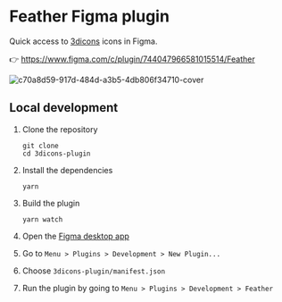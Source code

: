 # Feather Figma plugin

Quick access to [3dicons](https://feathericons.com) icons in Figma.

👉 https://www.figma.com/c/plugin/744047966581015514/Feather


![c70a8d59-917d-484d-a3b5-4db806f34710-cover](https://user-images.githubusercontent.com/4608155/63215499-2d7cc300-c0dc-11e9-9bfa-31567ab6e700.png)

## Local development

1. Clone the repository

   ```shell
   git clone 
   cd 3dicons-plugin
   ```

1. Install the dependencies

   ```shell
   yarn
   ```

1. Build the plugin

   ```
   yarn watch
   ```

1. Open the [Figma desktop app](https://www.figma.com/downloads/)

1. Go to `Menu > Plugins > Development > New Plugin...`

1. Choose `3dicons-plugin/manifest.json`

1. Run the plugin by going to `Menu > Plugins > Development > Feather`
